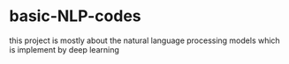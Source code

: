 # basic-NLP-codes
this project is mostly about the natural language processing models which is implement by deep learning
